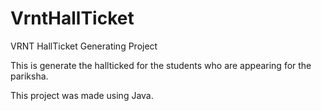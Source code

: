 # VrntHallTicket
VRNT HallTicket Generating Project

This is generate the hallticked for the students who are appearing for the pariksha.

This project was made using Java.

